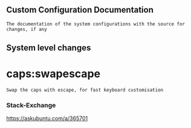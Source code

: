 ## Custom Configuration Documentation

    The documentation of the system configurations with the source for changes, if any


## System level changes

# caps:swapescape
    Swap the caps with escape, for fast keyboard customisation

### Stack-Exchange
https://askubuntu.com/a/365701

